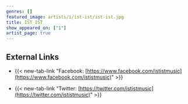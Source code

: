 ```yaml
---
genres: []
featured_image: artists/i/ist-ist/ist-ist.jpg
title: IST IST
show_appeared_on: ["1"]
artist_page: true
---
```

## External Links

- {{< new-tab-link "Facebook: [https://www.facebook.com/ististmusic](https://www.facebook.com/ististmusic)" >}}


- {{< new-tab-link "Twitter: [https://twitter.com/ististmusic](https://twitter.com/ististmusic)" >}}


